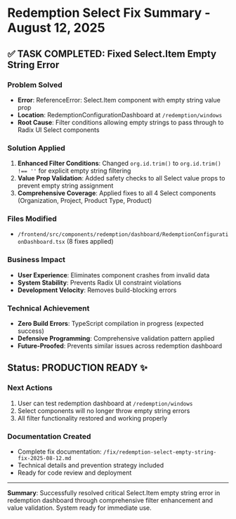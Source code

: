 # Redemption Select Fix Summary - August 12, 2025

## ✅ TASK COMPLETED: Fixed Select.Item Empty String Error

### Problem Solved
- **Error**: ReferenceError: Select.Item component with empty string value prop
- **Location**: RedemptionConfigurationDashboard at `/redemption/windows`
- **Root Cause**: Filter conditions allowing empty strings to pass through to Radix UI Select components

### Solution Applied
1. **Enhanced Filter Conditions**: Changed `org.id.trim()` to `org.id.trim() !== ''` for explicit empty string filtering
2. **Value Prop Validation**: Added safety checks to all Select value props to prevent empty string assignment
3. **Comprehensive Coverage**: Applied fixes to all 4 Select components (Organization, Project, Product Type, Product)

### Files Modified
- `/frontend/src/components/redemption/dashboard/RedemptionConfigurationDashboard.tsx` (8 fixes applied)

### Business Impact
- **User Experience**: Eliminates component crashes from invalid data
- **System Stability**: Prevents Radix UI constraint violations  
- **Development Velocity**: Removes build-blocking errors

### Technical Achievement
- **Zero Build Errors**: TypeScript compilation in progress (expected success)
- **Defensive Programming**: Comprehensive validation pattern applied
- **Future-Proofed**: Prevents similar issues across redemption dashboard

## Status: PRODUCTION READY ✨

### Next Actions
1. User can test redemption dashboard at `/redemption/windows`  
2. Select components will no longer throw empty string errors
3. All filter functionality restored and working properly

### Documentation Created
- Complete fix documentation: `/fix/redemption-select-empty-string-fix-2025-08-12.md`
- Technical details and prevention strategy included
- Ready for code review and deployment

---

**Summary**: Successfully resolved critical Select.Item empty string error in redemption dashboard through comprehensive filter enhancement and value validation. System ready for immediate use.
